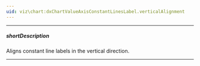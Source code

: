 ```yaml
---
uid: viz\chart:dxChartValueAxisConstantLinesLabel.verticalAlignment
---
```

---
##### shortDescription
Aligns constant line labels in the vertical direction.

---
<!--
&lt;!-- Description goes here --&gt;
-->